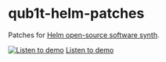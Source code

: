 # qub1t-helm-patches
Patches for [Helm open-source software synth](https://tytel.org/helm/).

[![Listen to demo](https://img.youtube.com/vi/kdMnAfYMzWE/0.jpg)](https://www.youtube.com/watch?v=kdMnAfYMzWE)
[Listen to demo](https://www.youtube.com/watch?v=kdMnAfYMzWE)
